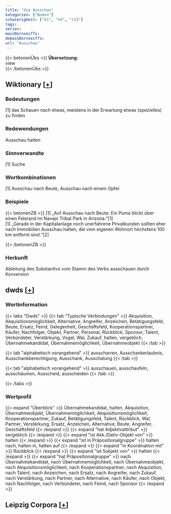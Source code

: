 ```yaml
---
title: "die Ausschau"
kategorien: ["Nomen"]
schwierigkeit: ["k1", "h4", "r13"]
tags:
series:
mainDornseiffs:
domainDornseiffs:
url: "Ausschau"
---
```


{{< betonenÜbs >}}
**Übersetzung:**  
view  
{{< /betonenÜbs >}}

## Wiktionary [[+](https://de.wiktionary.org/wiki/Ausschau)]

### Bedeutungen
[1] das Schauen nach etwas, meistens in der Erwartung etwas (spezielles) zu finden  

### Redewendungen
Ausschau halten  

### Sinnverwandte
[1] Suche  

### Wortkombinationen
[1] Ausschau nach Beute, Ausschau nach einem Opfer  

### Beispiele
{{< betonenZB >}}
[1] „Auf Ausschau nach Beute: Ein Puma blickt über einen Felsrand im Navajo Tribal Park in Arizona.“[1]  
[1] „Gerade in der Kapitalanlage noch unerfahrene Privatkunden sollten eher nach Immobilien Ausschau halten, die vom eigenen Wohnort höchstens 100 km entfernt sind.“[2]  

{{< /betonenZB >}}
### Herkunft
Ableitung des Substantivs vom Stamm des Verbs ausschauen durch Konversion  



## dwds [[+](https://www.dwds.de/wb/Ausschau)]

### Wortinformation
{{< tabs "Dwds" >}}
{{< tab "Typische Verbindungen" >}}
Akquisition, Akquisitionsmöglichkeit, Alternative, Angreifer, Anzeichen, Betätigungsfeld, Beute, Ersatz, Feind, Gelegenheit, Geschäftsfeld, Kooperationspartner, Käufer, Nachfolger, Objekt, Partner, Personal, Rückblick, Sponsor, Talent, Verbündeter, Verstärkung, Vogel, Wal, Zukauf, halten, vergeblich, Übernahmekandidat, Übernahmemöglichkeit, Übernahmeobjekt
{{< /tab >}}

{{< tab "alphabetisch vorangehend" >}}
ausscharren, Ausschankerlaubnis, Ausschankberechtigung, Ausschank, Ausschalung
{{< /tab >}}

{{< tab "alphabetisch vorangehend" >}}
ausschauen, ausschaufeln, ausschäumen, Ausscheid, ausscheiden
{{< /tab >}}

{{< /tabs >}}

### Wortprofil
{{< expand "Überblick" >}} Übernahmekandidat, halten, Akquisition, Übernahmeobjekt, Übernahmemöglichkeit, Akquisitionsmöglichkeit, Kooperationspartner, Zukauf, Betätigungsfeld, Talent, Rückblick, Wal, Partner, Verstärkung, Ersatz, Anzeichen, Alternative, Beute, Angreifer, Geschäftsfeld {{< /expand >}}
{{< expand "hat Adjektivattribut" >}} vergeblich {{< /expand >}}
{{< expand "ist Akk./Dativ-Objekt von" >}} halten {{< /expand >}}
{{< expand "ist in Präpositionalgruppe" >}} halten nach, halten in, halten auf {{< /expand >}}
{{< expand "in Koordination mit" >}} Rückblick {{< /expand >}}
{{< expand "ist Subjekt von" >}} halten {{< /expand >}}
{{< expand "hat Präpositionalgruppe" >}} nach Übernahmekandidat, nach Übernahmemöglichkeit, nach Übernahmeobjekt, nach Akquisitionsmöglichkeit, nach Kooperationspartner, nach Akquisition, nach Talent, nach Anzeichen, nach Ersatz, nach Angreifer, nach Zukauf, nach Verstärkung, nach Partner, nach Alternative, nach Käufer, nach Objekt, nach Nachfolger, nach Verbündeter, nach Feind, nach Sponsor {{< /expand >}}

## Leipzig Corpora [[+](https://corpora.uni-leipzig.de/en/res?word=Ausschau&corpusId=deu_newscrawl-public_2018)]

